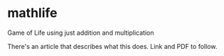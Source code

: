 # mathlife
Game of Life using just addition and multiplication

There's an article that describes what this does. Link and PDF to follow.
